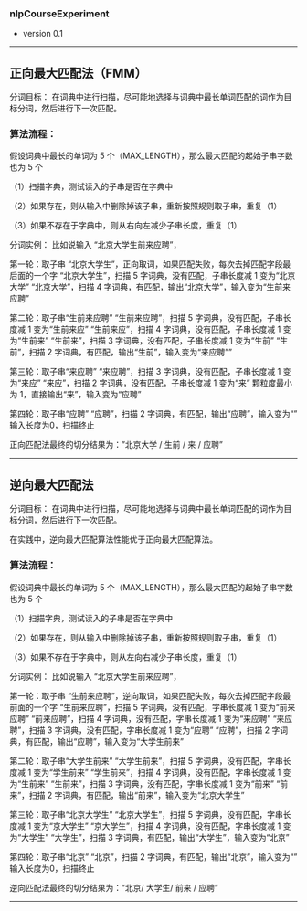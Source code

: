 
<h3>nlpCourseExperiment</h3>

- version 0.1

---

## 正向最大匹配法（FMM）

分词目标：
在词典中进行扫描，尽可能地选择与词典中最长单词匹配的词作为目标分词，然后进行下一次匹配。 

### 算法流程：

假设词典中最长的单词为 5 个（MAX_LENGTH），那么最大匹配的起始子串字数也为 5 个

（1）扫描字典，测试读入的子串是否在字典中

（2）如果存在，则从输入中删除掉该子串，重新按照规则取子串，重复（1）

（3）如果不存在于字典中，则从右向左减少子串长度，重复（1） 


分词实例：
比如说输入 “北京大学生前来应聘”，

第一轮：取子串 “北京大学生”，正向取词，如果匹配失败，每次去掉匹配字段最后面的一个字 
“北京大学生”，扫描 5 字词典，没有匹配，子串长度减 1 变为“北京大学”
“北京大学”，扫描 4 字词典，有匹配，输出“北京大学”，输入变为“生前来应聘”

第二轮：取子串“生前来应聘” 
“生前来应聘”，扫描 5 字词典，没有匹配，子串长度减 1 变为“生前来应”
“生前来应”，扫描 4 字词典，没有匹配，子串长度减 1 变为“生前来”
“生前来”，扫描 3 字词典，没有匹配，子串长度减 1 变为“生前”
“生前”，扫描 2 字词典，有匹配，输出“生前”，输入变为“来应聘””

第三轮：取子串“来应聘” 
“来应聘”，扫描 3 字词典，没有匹配，子串长度减 1 变为“来应”
“来应”，扫描 2 字词典，没有匹配，子串长度减 1 变为“来”
颗粒度最小为 1，直接输出“来”，输入变为“应聘”

第四轮：取子串“应聘” 
“应聘”，扫描 2 字词典，有匹配，输出“应聘”，输入变为“”
输入长度为0，扫描终止

正向匹配法最终的切分结果为：”北京大学 / 生前 / 来 / 应聘” 

---

## 逆向最大匹配法

分词目标：
在词典中进行扫描，尽可能地选择与词典中最长单词匹配的词作为目标分词，然后进行下一次匹配。

在实践中，逆向最大匹配算法性能优于正向最大匹配算法。 

### 算法流程：

假设词典中最长的单词为 5 个（MAX_LENGTH），那么最大匹配的起始子串字数也为 5 个

（1）扫描字典，测试读入的子串是否在字典中

（2）如果存在，则从输入中删除掉该子串，重新按照规则取子串，重复（1）

（3）如果不存在于字典中，则从左向右减少子串长度，重复（1） 


分词实例：
比如说输入 “北京大学生前来应聘”，

第一轮：取子串 “生前来应聘”，逆向取词，如果匹配失败，每次去掉匹配字段最前面的一个字 
“生前来应聘”，扫描 5 字词典，没有匹配，字串长度减 1 变为“前来应聘”
“前来应聘”，扫描 4 字词典，没有匹配，字串长度减 1 变为“来应聘”
“来应聘”，扫描 3 字词典，没有匹配，字串长度减 1 变为“应聘”
“应聘”，扫描 2 字词典，有匹配，输出“应聘”，输入变为“大学生前来”

第二轮：取子串“大学生前来” 
“大学生前来”，扫描 5 字词典，没有匹配，字串长度减 1 变为“学生前来”
“学生前来”，扫描 4 字词典，没有匹配，字串长度减 1 变为“生前来”
“生前来”，扫描 3 字词典，没有匹配，字串长度减 1 变为“前来”
“前来”，扫描 2 字词典，有匹配，输出“前来”，输入变为“北京大学生”

第三轮：取子串“北京大学生” 
“北京大学生”，扫描 5 字词典，没有匹配，字串长度减 1 变为“京大学生”
“京大学生”，扫描 4 字词典，没有匹配，字串长度减 1 变为“大学生”
“大学生”，扫描 3 字词典，有匹配，输出“大学生”，输入变为“北京”

第四轮：取子串“北京” 
“北京”，扫描 2 字词典，有匹配，输出“北京”，输入变为“”
输入长度为0，扫描终止

逆向匹配法最终的切分结果为：”北京/ 大学生/ 前来 / 应聘” 

---